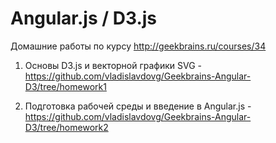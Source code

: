 # Angular.js / D3.js
Домашние работы по курсу http://geekbrains.ru/courses/34

1. Основы D3.js и векторной графики SVG - https://github.com/vladislavdovg/Geekbrains-Angular-D3/tree/homework1

2. Подготовка рабочей среды и введение в Angular.js - https://github.com/vladislavdovg/Geekbrains-Angular-D3/tree/homework2
